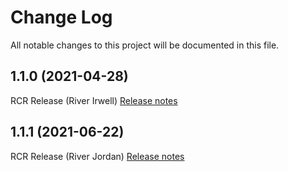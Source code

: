 # Change Log

All notable changes to this project will be documented in this file.

## 1.1.0 (2021-04-28)
RCR Release (River Irwell)
[Release notes](https://eaflood.atlassian.net/projects/IWTF/versions/15215/tab/release-report-all-issues)

## 1.1.1 (2021-06-22)
RCR Release (River Jordan)
[Release notes](https://eaflood.atlassian.net/projects/IWTF/versions/15357/tab/release-report-all-issues)

